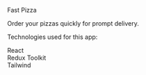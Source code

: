 Fast Pizza 

Order your pizzas quickly for prompt delivery.

Technologies used for this app:

React  
Redux Toolkit  
Tailwind

